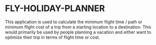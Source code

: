 # FLY-HOLIDAY-PLANNER
This application is used to calculate the minimum flight time / path or minimum flight cost of a trip from a starting location to a destination. This would primarily be used by people planning a vacation and either want to optimize their trip in terms of flight time or cost.
